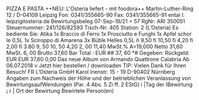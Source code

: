 PIZZA E PASTA ++NEU: L'Osteria liefert - mit foodora++ Martin-Luther-Ring 12 / D-04109 Leipzig Fon: 0341/355665-90 Fax: 0341/355665-91 entai l: leipzigilosteria.de Bewirtungsbeleg 07-Sep-18/21 = 57 RgNr: ARI 350051 Steuernummer: 241/126/82593 Tisch-Nr: 405 Station: 2 (L’Osteria) Es bediente Sie: Atika 1x Braccio di Ferro 1x Prosciutto e Funghi 1x Apfel schor le 0,5L 1x Sciroppo di Amarena 3x Büble Helles 0,5L ň 9,50 fi 10,50 fi 4,20 fi 2,00 fi 3.80 9, 50 10, 50 4,20 2, 00 11,40 MwSt.% A=19,000 Netto 31,60 MwSt. 6, 00 Brutto 37,60 Bar Total : EUR ## 37, 60 *# Gegeben: Rückgeld: EUR EUR 37,60 0,00 Das neue Album von Armando Quattrone Calabria Ab 06.07.2018 v Jetzt hier bestellen / downloaden TIP: Vielen Dank für Ihren Besuch! FR L’Osteria GmbH Karol inenstr. 15 - 19 D-90402 Nürnberg Angaben zum Nachweis der Höhe und der betrieblichen Veranlassung von BewirtungsaufWendungen (Par. 4 Abs. 5 Zi ff. 2 EStG) i |Tag der IBewirtung ¡ r | Ort der Bewirtung Bewirtete Person(en)